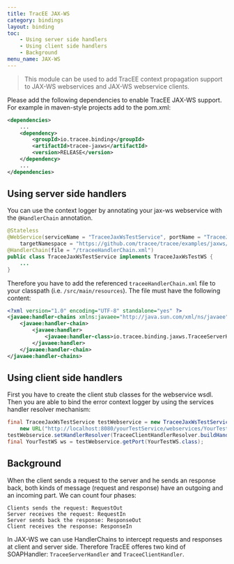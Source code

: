 ```yaml
---
title: TracEE JAX-WS
category: bindings
layout: binding
toc:
    - Using server side handlers
    - Using client side handlers
    - Background
menu_name: JAX-WS
---
```


> This module can be used to add TracEE context propagation support to JAX-WS webservices and JAX-WS webservice clients.

Please add the following dependencies to enable TracEE JAX-WS support. For example in maven-style projects add to the pom.xml:

```xml
<dependencies>
    ...
    <dependency>
        <groupId>io.tracee.binding</groupId>
        <artifactId>tracee-jaxws</artifactId>
        <version>RELEASE</version>
    </dependency>
    ...
</dependencies>
```

## Using server side handlers
You can use the context logger by annotating your jax-ws webservice with the `@HandlerChain` annotation.

```java
@Stateless
@WebService(serviceName = "TraceeJaxWsTestService", portName = "TraceeJaxWsTestPort",
    targetNamespace = "https://github.com/tracee/tracee/examples/jaxws/service/wsdl")
@HandlerChain(file = "/traceeHandlerChain.xml")
public class TraceeJaxWsTestService implements TraceeJaxWsTestWS {
    ...
}
```


Therefore you have to add the referenced `traceeHandlerChain.xml` file to your classpath (i.e. `/src/main/resources`). The file must have the following content:

```xml
<?xml version="1.0" encoding="UTF-8" standalone="yes" ?>
<javaee:handler-chains xmlns:javaee="http://java.sun.com/xml/ns/javaee">
    <javaee:handler-chain>
        <javaee:handler>
            <javaee:handler-class>io.tracee.binding.jaxws.TraceeServerHandler</javaee:handler-class>
        </javaee:handler>
    </javaee:handler-chain>
</javaee:handler-chains>
```

## Using client side handlers
First you have to create the client stub classes for the webservice wsdl.
Then you are able to bind the error context logger by using the services handler resolver mechanism:

```java
final TraceeJaxWsTestService testWebservice = new TraceeJaxWsTestService(
    new URL("http://localhost:8080/yourTestService/webservices/YourTestService?wsdl"));
testWebservice.setHandlerResolver(TraceeClientHandlerResolver.buildHandlerResolver().add(TraceeClientHandler.class).build());
final YourTestWS ws = testWebservice.getPort(YourTestWS.class);
```

## Background

When the client sends a request to the server and he sends an response back, both kinds of message (request and response) have an outgoing and an incoming part. We can count four phases:

    Clients sends the request: RequestOut
    Server receives the request: RequestIn
    Server sends back the response: ResponseOut
    Client receives the response: ResponseIn

In JAX-WS we can  use HandlerChains to intercept requests and responses at client and server side.
Therefore TracEE offeres two kind of SOAPHandler: `TraceeServerHandler` and `TraceeClientHandler`.
